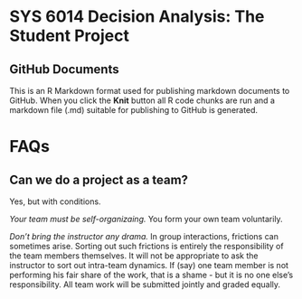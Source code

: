 SYS 6014 Decision Analysis: The Student Project
================

## GitHub Documents

This is an R Markdown format used for publishing markdown documents to
GitHub. When you click the **Knit** button all R code chunks are run and
a markdown file (.md) suitable for publishing to GitHub is generated.

# FAQs

## Can we do a project as a team?

Yes, but with conditions.

*Your team must be self-organizaing.* You form your own team
voluntarily.

*Don’t bring the instructor any drama.* In group interactions, frictions
can sometimes arise. Sorting out such frictions is entirely the
responsibility of the team members themselves. It will not be
appropriate to ask the instructor to sort out intra-team dynamics. If
(say) one team member is not performing his fair share of the work, that
is a shame - but it is no one else’s responsibility. All team work will
be submitted jointly and graded equally.
